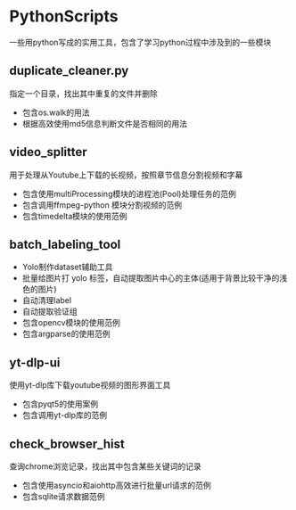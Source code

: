 # PythonScripts
一些用python写成的实用工具，包含了学习python过程中涉及到的一些模块

## duplicate_cleaner.py
指定一个目录，找出其中重复的文件并删除
- 包含os.walk的用法
- 根据高效使用md5信息判断文件是否相同的用法

## video_splitter
用于处理从Youtube上下载的长视频，按照章节信息分割视频和字幕
- 包含使用multiProcessing模块的进程池(Pool)处理任务的范例
-  包含调用ffmpeg-python 模块分割视频的范例
- 包含timedelta模块的使用范例

## batch_labeling_tool
- Yolo制作dataset辅助工具
- 批量给图片打 yolo 标签，自动提取图片中心的主体(适用于背景比较干净的浅色的图片)
-  自动清理label
-  自动提取验证组
- 包含opencv模块的使用范例
-  包含argparse的使用范例

## yt-dlp-ui
使用yt-dlp库下载youtube视频的图形界面工具
- 包含pyqt5的使用案例
- 包含调用yt-dlp库的范例

## check_browser_hist
查询chrome浏览记录，找出其中包含某些关键词的记录

- 包含使用asyncio和aiohttp高效进行批量url请求的范例
- 包含sqlite请求数据范例